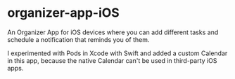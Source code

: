 # organizer-app-iOS

An Organizer App for iOS devices where you can add different tasks and schedule a notification that reminds you of them.

I experimented with Pods in Xcode with Swift and added a custom Calendar in this app, because the native Calendar can't be used in third-party iOS apps.
